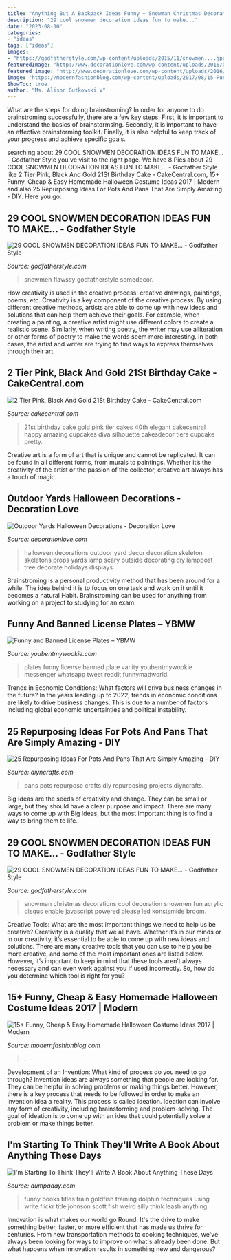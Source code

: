 ```yaml
---
title: "Anything But A Backpack Ideas Funny ~ Snowman Christmas Decorations Cool Decoration Snowmen Fun Acrylic Disqus Enable Javascript Powered Please Led Konstsmide Broom"
description: "29 cool snowmen decoration ideas fun to make..."
date: "2023-08-10"
categories:
- "ideas"
tags: ["ideas"]
images:
- "https://godfatherstyle.com/wp-content/uploads/2015/11/snowmen....jpg"
featuredImage: "http://www.decorationlove.com/wp-content/uploads/2016/08/Halloween-Skeleton-Yard-Decoration.jpg"
featured_image: "http://www.decorationlove.com/wp-content/uploads/2016/08/Halloween-Skeleton-Yard-Decoration.jpg"
image: "https://modernfashionblog.com/wp-content/uploads/2017/08/15-Funny-Cheap-Easy-Homemade-Halloween-Costume-Ideas-2017-9.jpg"
ShowToc: true
author: "Ms. Alison Gutkowski V"
---
```



What are the steps for doing brainstroming?
In order for anyone to do brainstroming successfully, there are a few key steps. First, it is important to understand the basics of brainstormsing. Secondly, it is important to have an effective brainstorming toolkit. Finally, it is also helpful to keep track of your progress and achieve specific goals.

	

		
searching about 29 COOL SNOWMEN DECORATION IDEAS FUN TO MAKE... - Godfather Style you've visit to the right page. We have 8 Pics about 29 COOL SNOWMEN DECORATION IDEAS FUN TO MAKE... - Godfather Style like 2 Tier Pink, Black And Gold 21St Birthday Cake - CakeCentral.com, 15+ Funny, Cheap &amp; Easy Homemade Halloween Costume Ideas 2017 | Modern and also 25 Repurposing Ideas For Pots And Pans That Are Simply Amazing - DIY. Here you go:
		
    
## 29 COOL SNOWMEN DECORATION IDEAS FUN TO MAKE... - Godfather Style

<img loading=lazy src="https://godfatherstyle.com/wp-content/uploads/2015/11/snowmen....jpg" onerror="this.onerror=null;this.src='https://tse4.mm.bing.net/th?id=OIP.174ga9eJB_W2HFVqBxvn-QHaKb&amp;pid=15.1';" alt="29 COOL SNOWMEN DECORATION IDEAS FUN TO MAKE... - Godfather Style">

_Source: godfatherstyle.com_

>snowmen flawssy godfatherstyle somedecor. 

	

How creativity is used in the creative process: creative drawings, paintings, poems, etc.
Creativity is a key component of the creative process. By using different creative methods, artists are able to come up with new ideas and solutions that can help them achieve their goals. For example, when creating a painting, a creative artist might use different colors to create a realistic scene. Similarly, when writing poetry, the writer may use alliteration or other forms of poetry to make the words seem more interesting. In both cases, the artist and writer are trying to find ways to express themselves through their art.

    
## 2 Tier Pink, Black And Gold 21St Birthday Cake - CakeCentral.com

<img loading=lazy src="https://cdn001.cakecentral.com/gallery/2015/03/900_871426ibVi_2-tier-pink-black-and-gold-21st-birthday-cake.jpg" onerror="this.onerror=null;this.src='https://tse2.mm.bing.net/th?id=OIP.brMpZsp8vFlxRc4INbLW_gHaNV&amp;pid=15.1';" alt="2 Tier Pink, Black And Gold 21St Birthday Cake - CakeCentral.com">

_Source: cakecentral.com_

>21st birthday cake gold pink tier cakes 40th elegant cakecentral happy amazing cupcakes diva silhouette cakesdecor tiers cupcake pretty. 

	

Creative art is a form of art that is unique and cannot be replicated. It can be found in all different forms, from murals to paintings. Whether it’s the creativity of the artist or the passion of the collector, creative art always has a touch of magic.

    
## Outdoor Yards Halloween Decorations - Decoration Love

<img loading=lazy src="http://www.decorationlove.com/wp-content/uploads/2016/08/Halloween-Skeleton-Yard-Decoration.jpg" onerror="this.onerror=null;this.src='https://tse3.mm.bing.net/th?id=OIP.d4oX09021wVm9LU0TrpDgQHaLH&amp;pid=15.1';" alt="Outdoor Yards Halloween Decorations - Decoration Love">

_Source: decorationlove.com_

>halloween decorations outdoor yard decor decoration skeleton skeletons props yards lamp scary outside decorating diy lamppost tree decorate holidays displays. 

	

Brainstroming is a personal productivity method that has been around for a while. The idea behind it is to focus on one task and work on it until it becomes a natural Habit. Brainstroming can be used for anything from working on a project to studying for an exam.

    
## Funny And Banned License Plates – YBMW

<img loading=lazy src="https://youbentmywookie.com/wookie/gallery/0111_funny_license_plates/funny-plates_5.jpg" onerror="this.onerror=null;this.src='https://tse3.mm.bing.net/th?id=OIP.u_cbsQs0IIC7NY4aOcDI0QHaJ4&amp;pid=15.1';" alt="Funny and Banned License Plates – YBMW">

_Source: youbentmywookie.com_

>plates funny license banned plate vanity youbentmywookie messenger whatsapp tweet reddit funnymadworld. 

	

Trends in Economic Conditions: What factors will drive business changes in the future?
In the years leading up to 2022, trends in economic conditions are likely to drive business changes. This is due to a number of factors including global economic uncertainties and political instability.

    
## 25 Repurposing Ideas For Pots And Pans That Are Simply Amazing - DIY

<img loading=lazy src="https://www.diyncrafts.com/wp-content/uploads/2017/03/repurpose-pots-pans-projects.jpg" onerror="this.onerror=null;this.src='https://tse4.mm.bing.net/th?id=OIP.TNmGFYamFD-8OzsZ99iGQAHaD4&amp;pid=15.1';" alt="25 Repurposing Ideas For Pots And Pans That Are Simply Amazing - DIY">

_Source: diyncrafts.com_

>pans pots repurpose crafts diy repurposing projects diyncrafts. 

	

Big Ideas are the seeds of creativity and change. They can be small or large, but they should have a clear purpose and impact. There are many ways to come up with Big Ideas, but the most important thing is to find a way to bring them to life.

    
## 29 COOL SNOWMEN DECORATION IDEAS FUN TO MAKE... - Godfather Style

<img loading=lazy src="http://godfatherstyle.com/wp-content/uploads/2015/11/konstsmide-large-acrylic-snowman-and-broom.jpg" onerror="this.onerror=null;this.src='https://tse2.mm.bing.net/th?id=OIP.jYcaVv6eIWoDnqhG_mPi7gHaKA&amp;pid=15.1';" alt="29 COOL SNOWMEN DECORATION IDEAS FUN TO MAKE... - Godfather Style">

_Source: godfatherstyle.com_

>snowman christmas decorations cool decoration snowmen fun acrylic disqus enable javascript powered please led konstsmide broom. 

	

Creative Tools: What are the most important things we need to help us be creative?
Creativity is a quality that we all have. Whether it’s in our minds or in our creativity, it’s essential to be able to come up with new ideas and solutions. There are many creative tools that you can use to help you be more creative, and some of the most important ones are listed below. However, it’s important to keep in mind that these tools aren’t always necessary and can even work against you if used incorrectly. So, how do you determine which tool is right for you?

    
## 15+ Funny, Cheap &amp; Easy Homemade Halloween Costume Ideas 2017 | Modern

<img loading=lazy src="https://modernfashionblog.com/wp-content/uploads/2017/08/15-Funny-Cheap-Easy-Homemade-Halloween-Costume-Ideas-2017-9.jpg" onerror="this.onerror=null;this.src='https://tse4.mm.bing.net/th?id=OIP.tiOSgOwyXX5jwaZPZD23nwAAAA&amp;pid=15.1';" alt="15+ Funny, Cheap &amp; Easy Homemade Halloween Costume Ideas 2017 | Modern">

_Source: modernfashionblog.com_

>. 

	

Development of an Invention: What kind of process do you need to go through?
Invention ideas are always something that people are looking for. They can be helpful in solving problems or making things better. However, there is a key process that needs to be followed in order to make an invention idea a reality. This process is called ideation. Ideation can involve any form of creativity, including brainstorming and problem-solving. The goal of ideation is to come up with an idea that could potentially solve a problem or make things better.

    
## I&#039;m Starting To Think They&#039;ll Write A Book About Anything These Days

<img loading=lazy src="http://www.dumpaday.com/wp-content/uploads/2014/09/funny-book-titles-9.jpg" onerror="this.onerror=null;this.src='https://tse3.mm.bing.net/th?id=OIP.47PVOGcvP6QUsWWbTNkKvQHaLE&amp;pid=15.1';" alt="I&#039;m Starting To Think They&#039;ll Write A Book About Anything These Days">

_Source: dumpaday.com_

>funny books titles train goldfish training dolphin techniques using write flickr title johnson scott fish weird silly think leash anything. 

	

Innovation is what makes our world go Round. It's the drive to make something better, faster, or more efficient that has made us thrive for centuries. From new transportation methods to cooking techniques, we've always been looking for ways to improve on what's already been done. But what happens when innovation results in something new and dangerous?

